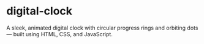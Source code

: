 # digital-clock
A sleek, animated digital clock with circular progress rings and orbiting dots — built using HTML, CSS, and JavaScript.
